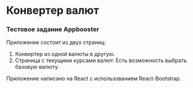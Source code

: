 # Конвертер валют

### Тестовое задание Appbooster

Приложение состоит из двух страниц:

1. Конвертер из одной валюты в другую.
2. Страница с текущими курсами валют. Есть возможность выбрать базовую валюту.

Приложение написано на React с использованием React-Bootstrap.
